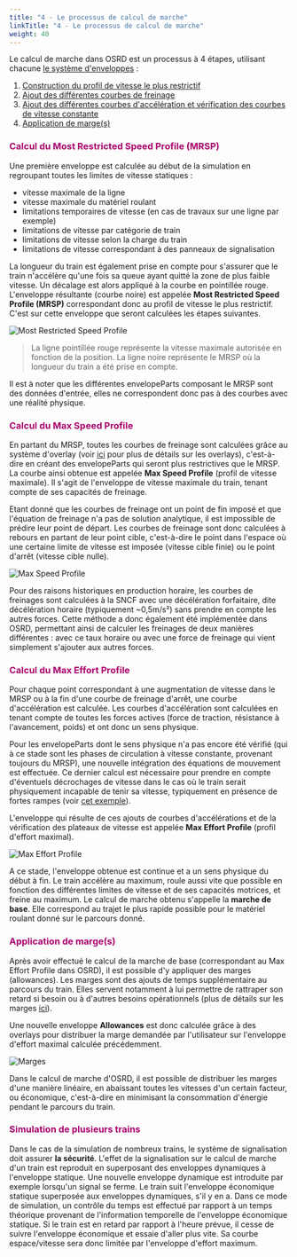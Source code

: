 ```yaml
---
title: "4 - Le processus de calcul de marche"
linkTitle: "4 - Le processus de calcul de marche"
weight: 40
---
```


Le calcul de marche dans OSRD est un processus à 4 étapes, utilisant chacune [le système d'enveloppes](../envelopes_system) :

1. [Construction du profil de vitesse le plus restrictif](#calcul-du-most-restricted-speed-profile-mrsp)
2. [Ajout des différentes courbes de freinage](#calcul-du-max-speed-profile)
3. [Ajout des différentes courbes d'accélération et vérification des courbes de vitesse constante](#calcul-du-max-effort-profile)
4. [Application de marge(s)](#application-de-marges)

<font color=#aa026d>

### Calcul du Most Restricted Speed Profile (MRSP)

</font>

Une première enveloppe est calculée au début de la simulation en regroupant toutes les limites de vitesse statiques :

- vitesse maximale de la ligne
- vitesse maximale du matériel roulant
- limitations temporaires de vitesse (en cas de travaux sur une ligne par exemple)
- limitations de vitesse par catégorie de train
- limitations de vitesse selon la charge du train
- limitations de vitesse correspondant à des panneaux de signalisation

La longueur du train est également prise en compte pour s'assurer que le train n'accélère qu'une fois sa queue ayant quitté la zone de plus faible vitesse. Un décalage est alors appliqué à la courbe en pointillée rouge. L'enveloppe résultante (courbe noire) est appelée **Most Restricted Speed Profile (MRSP)** correspondant donc au profil de vitesse le plus restrictif. C'est sur cette enveloppe que seront calculées les étapes suivantes.

![Most Restricted Speed Profile](../mrsp.png)
> La ligne pointillée rouge représente la vitesse maximale autorisée en fonction de la position.
> La ligne noire représente le MRSP où la longueur du train a été prise en compte.

Il est à noter que les différentes envelopeParts composant le MRSP sont des données d'entrée, elles ne correspondent donc pas à des courbes avec une réalité physique.

<font color=#aa026d>

### Calcul du Max Speed Profile

</font>

En partant du MRSP, toutes les courbes de freinage sont calculées grâce au système d'overlay (voir [ici](../envelopes_system/#une-interface-spécifique-dans-le-service-osrd-core) pour plus de détails sur les overlays), c'est-à-dire en créant des envelopeParts qui seront plus restrictives que le MRSP. La courbe ainsi obtenue est appelée **Max Speed Profile** (profil de vitesse maximale). Il s'agit de l'enveloppe de vitesse maximale du train, tenant compte de ses capacités de freinage.

Etant donné que les courbes de freinage ont un point de fin imposé et que l'équation de freinage n'a pas de solution analytique, il est impossible de prédire leur point de départ. Les courbes de freinage sont donc calculées à rebours en partant de leur point cible, c'est-à-dire le point dans l'espace où une certaine limite de vitesse est imposée (vitesse cible finie) ou le point d'arrêt (vitesse cible nulle).

![Max Speed Profile](../msp.png)

Pour des raisons historiques en production horaire, les courbes de freinages sont calculées à la SNCF avec une décélération forfaitaire, dite décélération horaire (typiquement ~0,5m/s²) sans prendre en compte les autres forces. Cette méthode a donc également été implémentée dans OSRD, permettant ainsi de calculer les freinages de deux manières différentes : avec ce taux horaire ou avec une force de freinage qui vient simplement s'ajouter aux autres forces.

<font color=#aa026d>

### Calcul du Max Effort Profile

</font>

Pour chaque point correspondant à une augmentation de vitesse dans le MRSP ou à la fin d'une courbe de freinage d'arrêt, une courbe d'accélération est calculée. Les courbes d'accélération sont calculées en tenant compte de toutes les forces actives (force de traction, résistance à l'avancement, poids) et ont donc un sens physique.

Pour les envelopeParts dont le sens physique n'a pas encore été vérifié (qui à ce stade sont les phases de circulation à vitesse constante, provenant toujours du MRSP), une nouvelle intégration des équations de mouvement est effectuée. Ce dernier calcul est nécessaire pour prendre en compte d'éventuels décrochages de vitesse dans le cas où le train serait physiquement incapable de tenir sa vitesse, typiquement en présence de fortes rampes (voir [cet exemple](../envelopes_system/#enveloppes-données-vs-enveloppes-calculées)).

L'enveloppe qui résulte de ces ajouts de courbes d'accélérations et de la vérification des plateaux de vitesse est appelée **Max Effort Profile** (profil d'effort maximal).

![Max Effort Profile](../mep.png)

A ce stade, l'enveloppe obtenue est continue et a un sens physique du début à fin. Le train accélère au maximum, roule aussi vite que possible en fonction des différentes limites de vitesse et de ses capacités motrices, et freine au maximum. Le calcul de marche obtenu s'appelle la **marche de base**. Elle correspond au trajet le plus rapide possible pour le matériel roulant donné sur le parcours donné.

<font color=#aa026d>

### Application de marge(s)

</font>

Après avoir effectué le calcul de la marche de base (correspondant au Max Effort Profile dans OSRD), il est possible d'y appliquer des marges (allowances). Les marges sont des ajouts de temps supplémentaire au parcours du train. Elles servent notamment à lui permettre de rattraper son retard si besoin ou à d'autres besoins opérationnels (plus de détails sur les marges [ici](../allowances)).

Une nouvelle enveloppe **Allowances** est donc calculée grâce à des overlays pour distribuer la marge demandée par l'utilisateur sur l'enveloppe d'effort maximal calculée précédemment.

![Marges](../allowances.png)

Dans le calcul de marche d'OSRD, il est possible de distribuer les marges d'une manière linéaire, en abaissant toutes les vitesses d'un certain facteur, ou économique, c'est-à-dire en minimisant la consommation d'énergie pendant le parcours du train.

<font color=#aa026d>

### Simulation de plusieurs trains

</font>

Dans le cas de la simulation de nombreux trains, le système de signalisation doit assurer **la sécurité**. L'effet de la signalisation sur le calcul de marche d'un train est reproduit en superposant des enveloppes dynamiques à l'enveloppe statique. Une nouvelle enveloppe dynamique est introduite par exemple lorsqu'un signal se ferme. Le train suit l'enveloppe économique statique superposée aux enveloppes dynamiques, s'il y en a. Dans ce mode de simulation, un contrôle du temps est effectué par rapport à un temps théorique provenant de l'information temporelle de l'enveloppe économique statique. Si le train est en retard par rapport à l'heure prévue, il cesse de suivre l'enveloppe économique et essaie d'aller plus vite. Sa courbe espace/vitesse sera donc limitée par l'enveloppe d'effort maximum.
